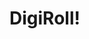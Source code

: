 <!--
title: DigiRoll
description: A digital dice roller
active: true
slug: digiroll
tags: shared
date: 09/28/2025
-->

# DigiRoll!
